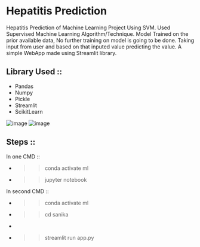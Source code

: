 # Hepatitis Prediction
Hepatitis Prediction of Machine Learning Project Using SVM.
Used Supervised Machine Learning Algorithm/Technique.
Model Trained on the prior available data, No further training on model is going to be done.
Taking input from user and based on that inputed value predicting the value.
A simple WebApp made using Streamlit library.
## Library Used ::
 * Pandas
 * Numpy
 * Pickle
 * Streamlit
 * ScikitLearn
 
![image](https://user-images.githubusercontent.com/67220403/153362059-b38eef1f-3ab4-49fe-ad8f-4bb9cd50e66a.png)
![image](https://user-images.githubusercontent.com/67220403/153362134-ab8f770f-53af-45e0-a9cf-4a11ff903400.png)

## Steps ::

In one CMD ::
 * >> conda activate ml
 * >> jupyter notebook

In second CMD ::
 * >> conda activate ml

 * >> cd sanika
 * 
 * >> streamlit run app.py

[//]: # "## Resource::"
[//]: # "Resource that may help you"
[//]: # "Some initial steps to build new project"
[//]: # "Needed CMD Commands"
[//]: # "https://www.youtube.com/watch?v=xl0N7tHiwlw&t=2067s"
